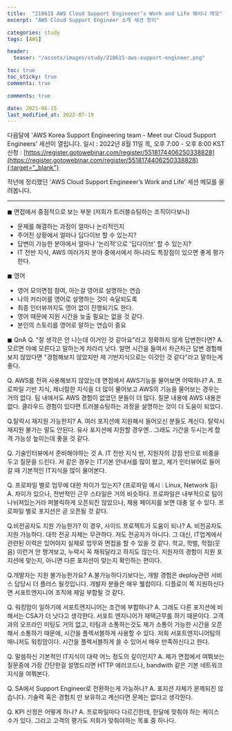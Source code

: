 ```yaml
---
title:  "210615 AWS Cloud Support Engineeer’s Work and Life 웨비나 메모"
excerpt: "AWS Cloud Support Engineer 소개 세션 정리"

categories: study
tags: [AWS]

header:
  teaser: "/assets/images/study/210615-aws-support-engineer.png" 

toc: true
toc_sticky: true
comments: true

comments: true

date: 2021-06-15
last_modified_at: 2022-07-19
---
```


다음달에 'AWS Korea Support Engineering team - Meet our Cloud Support Engineers' 세션이 열립니다.
일시 : 2022년 8월 11일 목, 오후 7:00 - 오후 8:00 KST
신청 : [https://register.gotowebinar.com/register/5518174406250338828](https://register.gotowebinar.com/register/5518174406250338828){:target="_blank"}

작년에 정리했던 'AWS Cloud Support Engineeer’s Work and Life' 세션 메모를 올려봅니다.

---


◼︎ 면접에서 중점적으로 보는 부분
(저희가 트러블슈팅하는 조직이다보니)
- 문제를 해결하는 과정이 얼마나 논리적인지
- 주어진 상황에서 얼마나 딥다이브 할 수 있는지?
- 답변이 가능한 분야에서 얼마나 '논리적’으로 '딥다이브' 할 수 있는지?
- IT 전반 지식, AWS 여러가지 분야 중에서에서 하나라도 특장점이 있으면 좋게 평가한다.


◼︎ 영어
- 영어 모의면접 참여, 아는걸 영어로 설명하는 연습 
- 나의 커리어를 영어로 설명하는 것이 숙달되도록
- 최종 인터뷰까지도 영어 없이 진행되기도 한다.
- 영어 때문에 지원 시간을 늦출 필요는 없을 것 같다.
- 본인의 스토리를 영어로 말하는 연습이 중요

◼︎ QnA
Q. "잘 생각은 안 나는데 이거인 것 같아요"라고 정확하지 않게 답변한다면?
A. 모르면 아예 모른다고 말하는게 차라리 낫다. 알면 시간을 들여서 차근차근 답변
경험해보지 않았다면 "경험해보지 않았지만 제 기반지식으로는 이것인 것 같다"라고 말하는게 좋다.


Q. AWS를 전혀 사용해보지 않았는데 면접에서 AWS기능을 물어보면 어떡하나?
A. 프로파일 기반 지식, 제너럴한 지식을 더 많이 물어보고 AWS의 기능을 물어보는 경우는 거의 없다. 팀 내에서도 AWS 경험이 없었던 분들이 더 많다. 질문 내용에 AWS 내용은 없다. 클라우드 경험이 있다면 트러블슈팅하는 과정을 설명하는 것이 더 도움이 되었다.


Q.탈락시 재지원 가능한지?
A. 여러 포지션에 지원해서 들어오신 분들도 계신다. 탈락시 재지원 불가는 말도 안된다. 유사 포지션에 지원할 경우엔.. 그래도 기간을 두시는게 합격 가능성 높이는데 좋을 것 같다.


Q. 기술인터뷰에서 준비해야하는 것
A. IT 전반 지식 반, 지원자의 강점 반으로 비중을 두고 질문을 드린다.
저 같은 경우는 IT기본 안내서를 많이 봤고, 제가 인터뷰어로 들어갈 때 기본적인 IT지식을 많이 물어본다.


Q. 프로파일 별로 업무에 대한 차이가 있는지? (프로파일 예시 : Linux, Network 등)
A. 차이가 있으나, 전반적인 근무 스타일은 거의 비슷하다.
프로파일은 내부적으로 팀이 나뉘져있는거라 퍼블릭하게 오픈되진 않았으나, 채용 페이지를 보면 대충 알 수 있다. 프로파일 별로 포지션은 곧 오픈될 것 같다.


Q.비전공자도 지원 가능한가? 이 경우, 사이드 프로젝트가 도움이 되나?
A. 비전공자도 지원 가능하다. 대학 전공 자체는 무관하다. 저도 전공자가 아니다.
그 대신, IT업계에서 관련된 이력은 있어야지 실제로 업무와 면접을 할 수 있을 것 같다.
학교, 학벌, 학점(웃음) 이런거 안 챙겨보고, 누락시 꼭 채워달라고 하지도 않는다.
지원자의 경험이 지원 포지션에 맞는지, 아니면 다른 포지션이 맞는지 확인하는 편이다.


Q.개발자는 지원 불가능한가요?
A.불가능하다기보다는, 개발 경험은 deploy관련 서비스 담당시 더 플러스 될것입니다.
개발자 분들은 매우 웰컴이다. 디플로이 쪽 지원하신다면 서포트엔지니어 조직에 제일 부합될 것 같다.


Q. 워킹맘이 일하기에 서포트엔지니어는 조건에 부합하나?
A. 그래도 다른 포지션에 비해서는 CSA가 더 낫다고 생각한다.
서포트 엔지니어가 재택근무를 하기 때문이다. 고객과의 오프라인 미팅도 거의 없고, 타팀과 소통하는것도 제가 소통이 가능한 시간을 오픈해서 소통하기 때문에, 시간을 플렉서블하게 사용할 수 있다. 저희 서포트엔지니어팀의 매니저도 워킹맘이다. 시간을 플렉서블하게 쓸 수 있어서 매우 만족하신다고 한다.

Q. 말씀하신 기본적인 IT지식이 대략 어느 정도의 깊이인지?
A. 제가 면접에서 여쭤보는 질문중에 가장 간단한걸 설명드리면 HTTP 에러코드나, bandwith 같은 기본 네트워크 지식을 여쭤본다.


Q. SA에서 Support Engineer로 전환하는게 가능하나?
A. 포지션 자체가 문제되진 않습니다. 기술력 혹은 경험치 만 보유하고 계신다면 문제는 없다고 생각한다.


Q. KPI 산정은 어떻게 하나?
A. 프로파일마다 다르긴한데, 한달에 맞춰야 하는 케이스 수가 있다. 그리고 고객의 평가도 저희가 맞춰야하는 목표 중 하나다.
